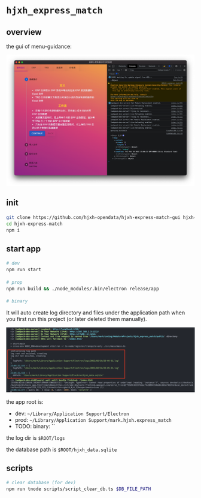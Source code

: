 # `hjxh_express_match`

## overview

the gui of menu-guidance:

![picture 2](.imgs/readme-1644505943397-7308f59e5b6e13c49824c0afc0697ab98f78815368444ac5b28728f1c19b7069.png)  

## init

```sh
git clone https://github.com/hjxh-opendata/hjxh-express-match-gui hjxh-express-match
cd hjxh-express-match
npm i
```

## start app

```sh
# dev
npm run start

# prop
npm run build && ./node_modules/.bin/electron release/app

# binary
```

It will auto create log directory and files under the application path when you first run this project (or later deleted them manually).

![picture 1](.imgs/readme-1644505703990-cf11e1cd910b52b9ac54c7e44f487b2a6a9350a55672a91b450492ca815154d3.png)  

the app root is:

- dev: `~/Library/Application Support/Electron`
- prod: `~/Library/Application Support/mark.hjxh.express_match`
- TODO: binary: ``

the log dir is `$ROOT/logs`

the database path is `$ROOT/hjxh_data.sqlite`

## scripts

```sh
# clear database (for dev)
npm run tnode scripts/script_clear_db.ts $DB_FILE_PATH
```
